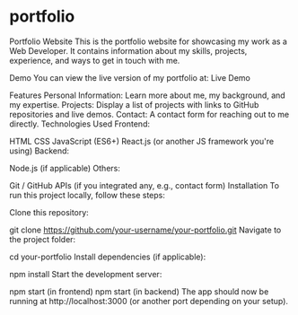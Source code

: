 # portfolio
Portfolio Website
This is the portfolio website for showcasing my work as a Web Developer. It contains information about my skills, projects, experience, and ways to get in touch with me.

Demo
You can view the live version of my portfolio at:
Live Demo

Features
Personal Information: Learn more about me, my background, and my expertise.
Projects: Display a list of projects with links to GitHub repositories and live demos.
Contact: A contact form for reaching out to me directly.
Technologies Used
Frontend:

HTML
CSS
JavaScript (ES6+)
React.js (or another JS framework you're using)
Backend:

Node.js (if applicable)
Others:

Git / GitHub
APIs (if you integrated any, e.g., contact form)
Installation
To run this project locally, follow these steps:

Clone this repository:

git clone https://github.com/your-username/your-portfolio.git
Navigate to the project folder:

cd your-portfolio
Install dependencies (if applicable):

npm install
Start the development server:

npm start (in frontend)
npm start (in backend)
The app should now be running at http://localhost:3000 (or another port depending on your setup).
